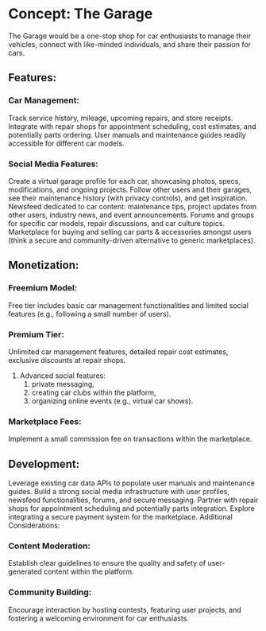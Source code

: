 # Concept: The Garage

The Garage would be a one-stop shop for car enthusiasts to manage their vehicles, connect with like-minded individuals, and share their passion for cars.

## Features:

### Car Management:
Track service history, mileage, upcoming repairs, and store receipts.
Integrate with repair shops for appointment scheduling, cost estimates, and potentially parts ordering.
User manuals and maintenance guides readily accessible for different car models.
### Social Media Features:
Create a virtual garage profile for each car, showcasing photos, specs, modifications, and ongoing projects.
Follow other users and their garages, see their maintenance history (with privacy controls), and get inspiration.
Newsfeed dedicated to car content: maintenance tips, project updates from other users, industry news, and event announcements.
Forums and groups for specific car models, repair discussions, and car culture topics.
Marketplace for buying and selling car parts & accessories amongst users (think a secure and community-driven alternative to generic marketplaces).
## Monetization:

### Freemium Model:
Free tier includes basic car management functionalities and limited social features (e.g., following a small number of users).
### Premium Tier:
Unlimited car management features, detailed repair cost estimates, exclusive discounts at repair shops.
1. Advanced social features: 
   1. private messaging, 
   2. creating car clubs within the platform, 
   3. organizing online events (e.g., virtual car shows).
### Marketplace Fees:
Implement a small commission fee on transactions within the marketplace.

## Development:

Leverage existing car data APIs to populate user manuals and maintenance guides.
Build a strong social media infrastructure with user profiles, newsfeed functionalities, forums, and secure messaging.
Partner with repair shops for appointment scheduling and potentially parts integration.
Explore integrating a secure payment system for the marketplace.
Additional Considerations:

### Content Moderation: 
Establish clear guidelines to ensure the quality and safety of user-generated content within the platform.
### Community Building: 
Encourage interaction by hosting contests, featuring user projects, and fostering a welcoming environment for car enthusiasts.
